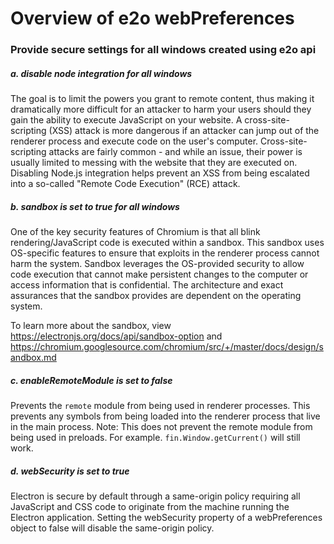 # Overview of e2o webPreferences

### Provide secure settings for all windows created using e2o api

##### a. disable node integration for all windows

The goal is to limit the powers you grant to remote content, thus making it dramatically more difficult for an attacker to harm your users should they gain the ability to execute JavaScript on your website. A cross-site-scripting (XSS) attack is more dangerous if an attacker can jump out of the renderer process and execute code on the user's computer. Cross-site-scripting attacks are fairly common - and while an issue, their power is usually limited to messing with the website that they are executed on. Disabling Node.js integration helps prevent an XSS from being escalated into a so-called "Remote Code Execution" (RCE) attack.

##### b. sandbox is set to true for all windows 

One of the key security features of Chromium is that all blink rendering/JavaScript code is executed within a sandbox. This sandbox uses OS-specific features to ensure that exploits in the renderer process cannot harm the system. Sandbox leverages the OS-provided security to allow code execution that cannot make persistent changes to the computer or access information that is confidential. The architecture and exact assurances that the sandbox provides are dependent on the operating system.

To learn more about the sandbox, view https://electronjs.org/docs/api/sandbox-option and https://chromium.googlesource.com/chromium/src/+/master/docs/design/sandbox.md

##### c. enableRemoteModule is set to false

Prevents the `remote` module from being used in renderer processes. This prevents any symbols from being loaded into the renderer process that live in the main process. Note: This does not prevent the remote module from being used in preloads. For example. `fin.Window.getCurrent()` will still work.

##### d. webSecurity is set to true

Electron is secure by default through a same-origin policy requiring all JavaScript and CSS code to originate from the machine running the Electron application. Setting the webSecurity property of a webPreferences object to false will disable the same-origin policy.
